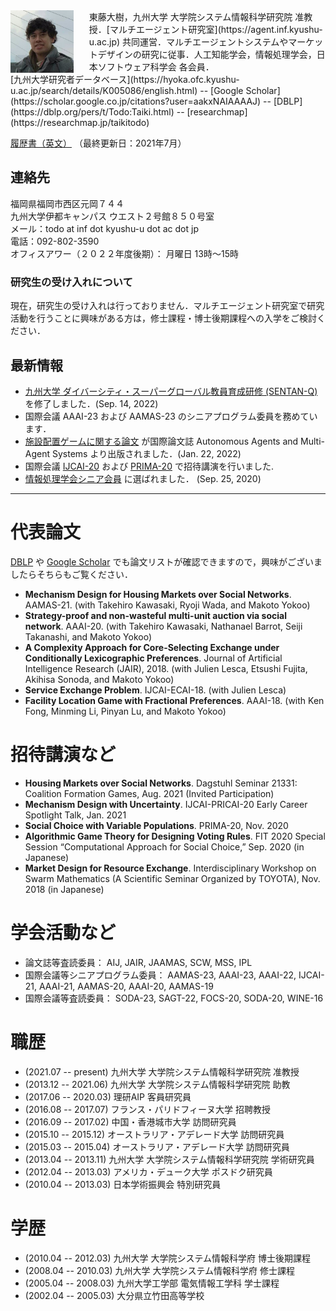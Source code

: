 <img style="float:left; width:20%; margin:0px 25px 0px 0px;" src="../0CA2D243-FB59-4E77-9A62-49973F6A3F42.jpeg" />
東藤大樹，九州大学 大学院システム情報科学研究院 准教授．[マルチエージェント研究室](https://agent.inf.kyushu-u.ac.jp) 共同運営．マルチエージェントシステムやマーケットデザインの研究に従事．人工知能学会，情報処理学会，日本ソフトウェア科学会 各会員． <br/>
[九州大学研究者データベース](https://hyoka.ofc.kyushu-u.ac.jp/search/details/K005086/english.html) --
[Google Scholar](https://scholar.google.co.jp/citations?user=aakxNAIAAAAJ) --
[DBLP](https://dblp.org/pers/t/Todo:Taiki.html) --
[researchmap](https://researchmap.jp/taikitodo)

[履歴書（英文）](cv-202107.pdf) （最終更新日：2021年7月）

<!--
**Contact Information**:
-->
## 連絡先
福岡県福岡市西区元岡７４４ <br/>
九州大学伊都キャンパス ウエスト２号館８５０号室 <br/>
メール：todo at inf dot kyushu-u dot ac dot jp <br/>
電話：092-802-3590 <br/>
オフィスアワー（２０２２年度後期）： 月曜日 13時〜15時
<!-- Room 825, West 2 Building <br> 
Kyushu University Ito Campus <br>
Motooka 744, Nishi-Ward, Fukuoka-City <br>  
Fukuoka Prefecture, 819-0395 Japan <br> -->

### 研究生の受け入れについて
現在，研究生の受け入れは行っておりません．マルチエージェント研究室で研究活動を行うことに興味がある方は，修士課程・博士後期課程への入学をご検討ください．

## 最新情報
- [九州大学 ダイバーシティ・スーパーグローバル教員育成研修 (SENTAN-Q)](https://sentan-q.kyushu-u.ac.jp/) を修了しました．(Sep. 14, 2022)
- 国際会議 AAAI-23 および AAMAS-23 のシニアプログラム委員を務めています．
- [施設配置ゲームに関する論文](https://link.springer.com/article/10.1007/s10458-021-09535-5) が国際論文誌 Autonomous Agents and Multi-Agent Systems より出版されました．(Jan. 22, 2022)
- 国際会議 [IJCAI-20](https://ijcai20.org/) および [PRIMA-20](http://uchiya.web.nitech.ac.jp/prima2020/) で招待講演を行いました.
- [情報処理学会シニア会員](http://www.ipsj.or.jp/annai/aboutipsj/seniormember/seniormember.html) に選ばれました． (Sep. 25, 2020)

- - -

# 代表論文
[DBLP](https://dblp.org/pid/67/7117.html) や [Google Scholar](https://scholar.google.com/citations?user=aakxNAIAAAAJ) でも論文リストが確認できますので，興味がございましたらそちらもご覧ください．
- **Mechanism Design for Housing Markets over Social Networks**. AAMAS-21. (with Takehiro Kawasaki, Ryoji Wada, and Makoto Yokoo)
- **Strategy-proof and non-wasteful multi-unit auction via social network**. AAAI-20. (with Takehiro Kawasaki, Nathanael Barrot, Seiji Takanashi, and Makoto Yokoo)
- **A Complexity Approach for Core-Selecting Exchange under Conditionally Lexicographic Preferences**. Journal of Artificial Intelligence Research (JAIR), 2018. (with Julien Lesca, Etsushi Fujita, Akihisa Sonoda, and Makoto Yokoo)
- **Service Exchange Problem**. IJCAI-ECAI-18. (with Julien Lesca)
- **Facility Location Game with Fractional Preferences**. AAAI-18. (with Ken Fong, Minming Li, Pinyan Lu, and Makoto Yokoo)

# 招待講演など
- **Housing Markets over Social Networks**. Dagstuhl Seminar 21331: Coalition Formation Games, Aug. 2021 (Invited Participation)
- **Mechanism Design with Uncertainty**. IJCAI-PRICAI-20 Early Career Spotlight Talk, Jan. 2021
- **Social Choice with Variable Populations**. PRIMA-20, Nov. 2020
- **Algorithmic Game Theory for Designing Voting Rules**. FIT 2020 Special Session “Computational Approach for Social Choice,” Sep. 2020 (in Japanese)
- **Market Design for Resource Exchange**. Interdisciplinary Workshop on Swarm Mathematics (A Scientific Seminar Organized by TOYOTA), Nov. 2018 (in Japanese)

<!--
 **Fairness and False-name-proofness in Randomized Allocation of a Divisible Good**. Dagstuhl Seminar 16232: Fair Division, Jun. 2016 (Invited Participation)
-->

# 学会活動など
- 論文誌等査読委員： AIJ, JAIR, JAAMAS, SCW, MSS, IPL
- 国際会議等シニアプログラム委員： AAMAS-23, AAAI-23, AAAI-22, IJCAI-21, AAAI-21, AAMAS-20, AAAI-20, AAMAS-19
- 国際会議等査読委員： SODA-23, SAGT-22, FOCS-20, SODA-20, WINE-16

# 職歴
- (2021.07 -- present) 九州大学 大学院システム情報科学研究院 准教授
- (2013.12 -- 2021.06) 九州大学 大学院システム情報科学研究院 助教
- (2017.06 -- 2020.03) 理研AIP 客員研究員
- (2016.08 -- 2017.07) フランス・パリドフィーヌ大学 招聘教授
- (2016.09 -- 2017.02) 中国・香港城市大学 訪問研究員
- (2015.10 -- 2015.12) オーストラリア・アデレード大学 訪問研究員
- (2015.03 -- 2015.04) オーストラリア・アデレード大学 訪問研究員
- (2013.04 -- 2013.11) 九州大学 大学院システム情報科学研究院 学術研究員
- (2012.04 -- 2013.03) アメリカ・デューク大学 ポスドク研究員
- (2010.04 -- 2013.03) 日本学術振興会 特別研究員

# 学歴
- (2010.04 -- 2012.03) 九州大学 大学院システム情報科学府 博士後期課程
- (2008.04 -- 2010.03) 九州大学 大学院システム情報科学府 修士課程
- (2005.04 -- 2008.03) 九州大学工学部 電気情報工学科 学士課程
- (2002.04 -- 2005.03) 大分県立竹田高等学校
